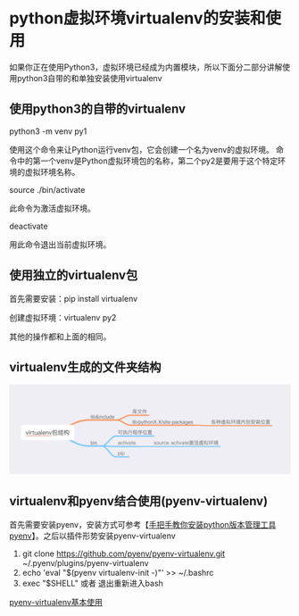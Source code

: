 # python虚拟环境virtualenv的安装和使用
如果你正在使用Python3，虚拟环境已经成为内置模块，所以下面分二部分讲解使用python3自带的和单独安装使用virtualenv

## 使用python3的自带的virtualenv
python3 -m venv py1

使用这个命令来让Python运行venv包，它会创建一个名为venv的虚拟环境。 命令中的第一个venv是Python虚拟环境包的名称，第二个py2是要用于这个特定环境的虚拟环境名称。

source ./bin/activate

此命令为激活虚拟环境。

deactivate

用此命令退出当前虚拟环境。

## 使用独立的virtualenv包
首先需要安装：pip install virtualenv

创建虚拟环境：virtualenv py2

其他的操作都和上面的相同。

## virtualenv生成的文件夹结构
![virtualenv文件夹结构](imgs/virtualenv.jpg)

## virtualenv和pyenv结合使用(pyenv-virtualenv)
首先需要安装pyenv，安装方式可参考【[手把手教你安装python版本管理工具pyenv](../27/how_install_pyenv.md)】。之后以插件形势安装pyenv-virtualenv

1. git clone https://github.com/pyenv/pyenv-virtualenv.git ~/.pyenv/plugins/pyenv-virtualenv
2. echo 'eval "$(pyenv virtualenv-init -)"' >> ~/.bashrc
3. exec "$SHELL" 或者 退出重新进入bash

[pyenv-virtualenv基本使用](https://github.com/pyenv/pyenv-virtualenv)